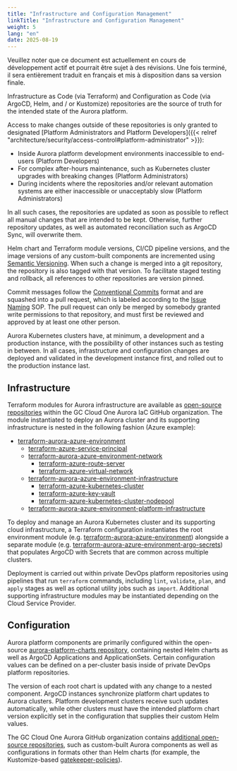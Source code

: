```yaml
---
title: "Infrastructure and Configuration Management"
linkTitle: "Infrastructure and Configuration Management"
weight: 5
lang: "en"
date: 2025-08-19
---
```


<gcds-alert alert-role="danger" container="full" heading="Avis de traduction" hide-close-btn="true" hide-role-icon="false" is-fixed="false" class="hydrated mb-400">
<gcds-text>Veuillez noter que ce document est actuellement en cours de développement actif et pourrait être sujet à des révisions. Une fois terminé, il sera entièrement traduit en français et mis à disposition dans sa version finale.</gcds-text>
</gcds-alert>

Infrastructure as Code (via Terraform) and Configuration as Code (via ArgoCD, Helm, and / or Kustomize) repositories are the source of truth for the intended state of the Aurora platform.

Access to make changes outside of these repositories is only granted to designated [Platform Administrators and Platform Developers]({{< relref "architecture/security/access-control#platform-administrator" >}}):

- Inside Aurora platform development environments inaccessible to end-users (Platform Developers)
- For complex after-hours maintenance, such as Kubernetes cluster upgrades with breaking changes (Platform Administrators)
- During incidents where the repositories and/or relevant automation systems are either inaccessible or unacceptably slow (Platform Administrators)

In all such cases, the repositories are updated as soon as possible to reflect all manual changes that are intended to be kept. Otherwise, further repository updates, as well as automated reconciliation such as ArgoCD Sync, will overwrite them.

Helm chart and Terraform module versions, CI/CD pipeline versions, and the image versions of any custom-built components are incremented using [Semantic Versioning](https://semver.org/). When such a change is merged into a git repository, the repository is also tagged with that version. To facilitate staged testing and rollback, all references to other repositories are version pinned.

Commit messages follow the [Conventional Commits](https://www.conventionalcommits.org/en/v1.0.0/) format and are squashed into a pull request, which is labeled according to the [Issue Naming](../issue-naming) SOP. The pull request can only be merged by somebody granted write permissions to that repository, and must first be reviewed and approved by at least one other person.

Aurora Kubernetes clusters have, at minimum, a development and a production instance, with the possibility of other instances such as testing in between. In all cases, infrastructure and configuration changes are deployed and validated in the development instance first, and rolled out to the production instance last.

## Infrastructure

Terraform modules for Aurora infrastructure are available as [open-source repositories](https://github.com/orgs/gccloudone-aurora-iac/repositories) within the GC Cloud One Aurora IaC GitHub organization. The module instantiated to deploy an Aurora cluster and its supporting infrastructure is nested in the following fashion (Azure example):

- [terraform-aurora-azure-environment](https://github.com/gccloudone-aurora-iac/terraform-aurora-azure-environment)
  - [terraform-azure-service-principal](https://github.com/gccloudone-aurora-iac/terraform-azure-service-principal)
  - [terraform-aurora-azure-environment-network](https://github.com/gccloudone-aurora-iac/terraform-aurora-azure-environment-network)
    - [terraform-azure-route-server](https://github.com/gccloudone-aurora-iac/terraform-azure-route-server)
    - [terraform-azure-virtual-network](https://github.com/gccloudone-aurora-iac/terraform-azure-virtual-network)
  - [terraform-aurora-azure-environment-infrastructure](https://github.com/gccloudone-aurora-iac/terraform-aurora-azure-environment-infrastructure)
    - [terraform-azure-kubernetes-cluster](https://github.com/gccloudone-aurora-iac/terraform-azure-kubernetes-cluster)
    - [terraform-azure-key-vault](https://github.com/gccloudone-aurora-iac/terraform-azure-key-vault)
    - [terraform-azure-kubernetes-cluster-nodepool](https://github.com/gccloudone-aurora-iac/terraform-azure-kubernetes-cluster-nodepool)
  - [terraform-aurora-azure-environment-platform-infrastructure](https://github.com/gccloudone-aurora-iac/terraform-aurora-azure-environment-platform-infrastructure)

To deploy and manage an Aurora Kubernetes cluster and its supporting cloud infrastructure, a Terraform configuration instantiates the root environment module (e.g. [terraform-aurora-azure-environment](https://github.com/gccloudone-aurora-iac/terraform-aurora-azure-environment)) alongside a separate module (e.g. [terraform-aurora-azure-environment-argo-secrets](https://github.com/gccloudone-aurora-iac/terraform-aurora-azure-environment-argo-secrets)) that populates ArgoCD with Secrets that are common across multiple clusters.

Deployment is carried out within private DevOps platform repositories using pipelines that run `terraform` commands, including `lint`, `validate`, `plan`, and `apply` stages as well as optional utility jobs such as `import`. Additional supporting infrastructure modules may be instantiated depending on the Cloud Service Provider.

## Configuration

Aurora platform components are primarily configured within the open-source [aurora-platform-charts repository](https://github.com/gccloudone-aurora/aurora-platform-charts), containing nested Helm charts as well as ArgoCD Applications and ApplicationSets. Certain configuration values can be defined on a per-cluster basis inside of private DevOps platform repositories.

The version of each root chart is updated with any change to a nested component. ArgoCD instances synchronize platform chart updates to Aurora clusters. Platform development clusters receive such updates automatically, while other clusters must have the intended platform chart version explicitly set in the configuration that supplies their custom Helm values.

The GC Cloud One Aurora GitHub organization contains [additional open-source repositories](https://github.com/orgs/gccloudone-aurora/repositories), such as custom-built Aurora components as well as configurations in formats other than Helm charts (for example, the Kustomize-based [gatekeeper-policies](https://github.com/gccloudone-aurora/gatekeeper-policies)).
